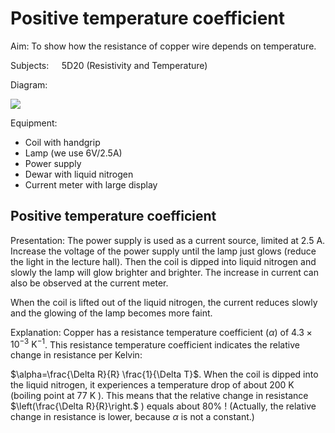 # Positive temperature coefficient 

Aim: To show how the resistance of copper wire depends on temperature.

Subjects: $\quad 5 \mathrm{D} 20$ (Resistivity and Temperature)

Diagram:

![](https://cdn.mathpix.com/cropped/2024_06_24_a19ae2b7d84e1627ecf2g-1.jpg?height=607&width=781&top_left_y=461&top_left_x=778)

Equipment:

- Coil with handgrip
- Lamp (we use 6V/2.5A)
- Power supply
- Dewar with liquid nitrogen
- Current meter with large display


## Positive temperature coefficient

Presentation: The power supply is used as a current source, limited at 2.5 A. Increase the voltage of the power supply until the lamp just glows (reduce the light in the lecture hall). Then the coil is dipped into liquid nitrogen and slowly the lamp will glow brighter and brighter. The increase in current can also be observed at the current meter.

When the coil is lifted out of the liquid nitrogen, the current reduces slowly and the glowing of the lamp becomes more faint.

Explanation: Copper has a resistance temperature coefficient $(\alpha)$ of $4.3 \times 10^{-3} \mathrm{~K}^{-1}$. This resistance temperature coefficient indicates the relative change in resistance per Kelvin:

$\alpha=\frac{\Delta R}{R} \frac{1}{\Delta T}$. When the coil is dipped into the liquid nitrogen, it experiences a temperature drop of about $200 \mathrm{~K}$ (boiling point at $77 \mathrm{~K}$ ). This means that the relative change in resistance $\left(\frac{\Delta R}{R}\right.$ ) equals about $80 \%$ ! (Actually, the relative change in resistance is lower, because $\alpha$ is not a constant.)

